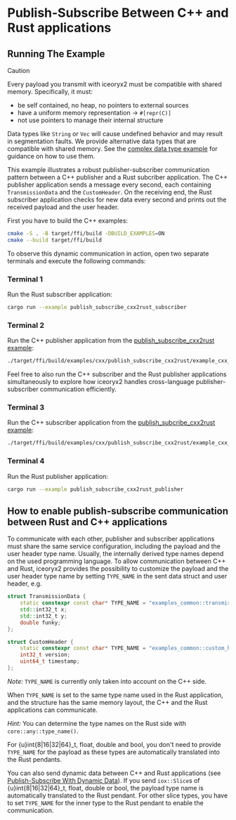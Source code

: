 # Publish-Subscribe Between C++ and Rust applications

## Running The Example

> [!CAUTION]
> Every payload you transmit with iceoryx2 must be compatible with shared
> memory. Specifically, it must:
>
> * be self contained, no heap, no pointers to external sources
> * have a uniform memory representation -> `#[repr(C)]`
> * not use pointers to manage their internal structure
>
> Data types like `String` or `Vec` will cause undefined behavior and may
> result in segmentation faults. We provide alternative data types that are
> compatible with shared memory. See the
> [complex data type example](../complex_data_types) for guidance on how to
> use them.

This example illustrates a robust publisher-subscriber communication pattern
between a C++ publisher and a Rust subcriber application. The C++ publisher
application sends a message every second, each containing `TransmissionData` and
the `CustomHeader`. On the receiving end, the Rust subscriber application checks
for new data every second and prints out the received payload and the user
header.

First you have to build the C++ examples:

```sh
cmake -S . -B target/ffi/build -DBUILD_EXAMPLES=ON
cmake --build target/ffi/build
```

To observe this dynamic communication in action, open two separate terminals and
execute the following commands:

### Terminal 1

Run the Rust subscriber application:

```sh
cargo run --example publish_subscribe_cxx2rust_subscriber
```

### Terminal 2

Run the C++ publisher application from the
[publish_subscribe_cxx2rust example](../../cxx/publish_subscribe_cxx2rust):

```sh
./target/ffi/build/examples/cxx/publish_subscribe_cxx2rust/example_cxx_publish_subscribe_cxx2rust_publisher
```

Feel free to also run the C++ subscriber and the Rust publisher applications
simultaneously to explore how iceoryx2 handles cross-language
publisher-subscriber communication efficiently.

### Terminal 3

Run the C++ subscriber application from the
[publish_subcribe_cxx2rust example](../../cxx/publish_subscribe_cxx2rust):

```sh
./target/ffi/build/examples/cxx/publish_subscribe_cxx2rust/example_cxx_publish_subscribe_cxx2rust_subscriber
```

### Terminal 4

Run the Rust publisher application:

```sh
cargo run --example publish_subscribe_cxx2rust_publisher
```

## How to enable publish-subscribe communication between Rust and C++ applications

To communicate with each other, publisher and subscriber applications must share
the same service configuration, including the payload and the user header type
name. Usually, the internally derived type names depend on the used programming
language. To allow communication between C++ and Rust, iceoryx2 provides the
possibility to customize the payload and the user header type name by setting
`TYPE_NAME` in the sent data struct and user header, e.g.

```cxx
struct TransmissionData {
    static constexpr const char* TYPE_NAME = "examples_common::transmission_data::TransmissionData";
    std::int32_t x;
    std::int32_t y;
    double funky;
};

struct CustomHeader {
    static constexpr const char* TYPE_NAME = "examples_common::custom_header::CustomHeader";
    int32_t version;
    uint64_t timestamp;
};
```

_Note:_ `TYPE_NAME` is currently only taken into account on the C++ side.

When `TYPE_NAME` is set to the same type name used in the Rust application, and
the structure has the same memory layout, the C++ and the Rust applications can
communicate.

_Hint:_ You can determine the type names on the Rust side with
`core::any::type_name()`.

For {u}int{8|16|32|64}_t, float, double and bool, you don't need to provide
`TYPE_NAME` for the payload as these types are automatically translated into the
Rust pendants.

You can also send dynamic data between C++ and Rust applications (see
[Publish-Subscribe With Dynamic Data](../publish_subscribe_dynamic_data)). If
you send `iox::Slice`s of {u}int{8|16|32|64}_t, float, double or bool, the
payload type name is automatically translated to the Rust pendant. For other
slice types, you have to set `TYPE_NAME` for the inner type to the Rust pendant
to enable the communication.
